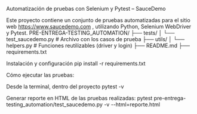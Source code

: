 Automatización de pruebas con Selenium y Pytest – SauceDemo

Este proyecto contiene un conjunto de pruebas automatizadas para el sitio web https://www.saucedemo.com
, utilizando Python, Selenium WebDriver y Pytest.
PRE-ENTREGA-TESTING_AUTOMATION/
├── tests/
│   └── test_saucedemo.py     # Archivo con los casos de prueba
├── utils/
│   └── helpers.py            # Funciones reutilizables (driver y login)
├── README.md
├── requirements.txt

Instalación y configuración
pip install -r requirements.txt

Cómo ejecutar las pruebas:

Desde la terminal, dentro del proyecto
pytest -v

Generar reporte en HTML de las pruebas realizadas:
pytest pre-entrega-testing_automation/test_saucedemo.py -v --html=reporte.html